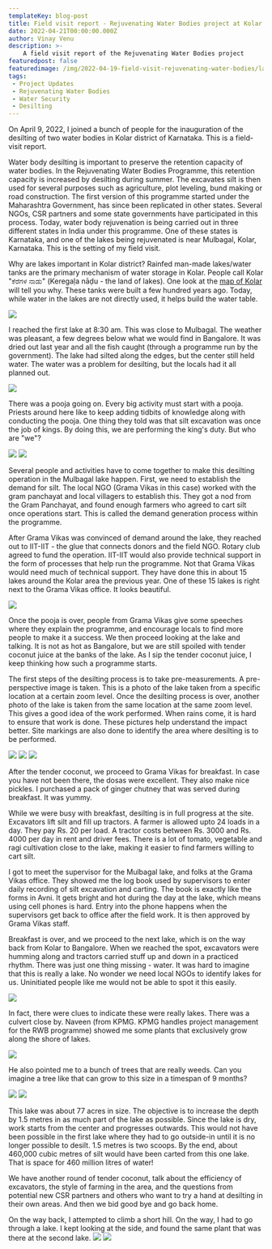 ```yaml
---
templateKey: blog-post
title: Field visit report - Rejuvenating Water Bodies project at Kolar!
date: 2022-04-21T00:00:00.000Z
author: Vinay Venu
description: >-
    A field visit report of the Rejuvenating Water Bodies project 
featuredpost: false
featuredimage: /img/2022-04-19-field-visit-rejuvenating-water-bodies/lake1-pic.jpeg
tags:
 - Project Updates
 - Rejuvenating Water Bodies
 - Water Security
 - Desilting
---
```



On April 9, 2022, I joined a bunch of people for the inauguration of the desilting of two water bodies in Kolar district of Karnataka. This is a field-visit report. 

Water body desilting is important to preserve the retention capacity of water bodies. In the Rejuvenating Water Bodies Programme, this retention capacity is increased by desilting during summer. The excavates silt is then used for several purposes such as agriculture, plot leveling, bund making or road construction. The first version of this programme started under the Maharashtra Government, has since been replicated in other states. Several NGOs, CSR partners and some state governments have participated in this process. Today, water body rejuvenation is being carried out in three different states in India under this programme. One of these states is Karnataka, and one of the lakes being rejuvenated is near Mulbagal, Kolar, Karnataka. This is the setting of my field visit.   

Why are lakes important in Kolar district? Rainfed man-made lakes/water tanks are the primary mechanism of water storage in Kolar. People call Kolar "ಕೆರೆಗಳ ನಾಡು" (Keregaḷa nāḍu - the land of lakes). One look at the [map of Kolar](https://www.google.com/maps/@13.1447965,78.327046,11z) will tell you why. These tanks were built a few hundred years ago. Today, while water in the lakes are not directly used, it helps build the water table.

![](/img/2022-04-19-field-visit-rejuvenating-water-bodies/land-of-lakes.png)

I reached the first lake at 8:30 am. This was close to Mulbagal. The weather was pleasant, a few degrees below what we would find in Bangalore. It was dried out last year and all the fish caught (through a programme run by the government). The lake had silted along the edges, but the center still held water. The water was a problem for desilting, but the locals had it all planned out. 

![](/img/2022-04-19-field-visit-rejuvenating-water-bodies/lake1-pic.jpeg)


There was a pooja going on. Every big activity must start with a pooja. Priests around here like to keep adding tidbits of knowledge along with conducting the pooja. One thing they told was that silt excavation was once the job of kings. By doing this, we are performing the king's duty. But who are "we"?

![](/img/2022-04-19-field-visit-rejuvenating-water-bodies/lake1-pooja-pic2.jpeg)
![](/img/2022-04-19-field-visit-rejuvenating-water-bodies/lake1-pooja-pic3.jpeg)

Several people and activities have to come together to make this desilting operation in the Mulbagal lake happen. First, we need to establish the demand for silt. The local NGO (Grama Vikas in this case) worked with the gram panchayat and local villagers to establish this. They got a nod from the Gram Panchayat, and found enough farmers who agreed to cart silt once operations start. This is called the demand generation process within the programme.

After Grama Vikas was convinced of demand around the lake, they reached out to IIT-IIT - the glue that connects donors and the field NGO. Rotary club agreed to fund the operation. IIT-IIT would also provide technical support in the form of processes that help run the programme. Not that Grama Vikas would need much of technical support. They have done this in about 15 lakes around the Kolar area the previous year. One of these 15 lakes is right next to the Grama Vikas office. It looks beautiful.  

![](/img/2022-04-19-field-visit-rejuvenating-water-bodies/lake2-pic1.jpeg)

Once the pooja is over, people from Grama Vikas give some speeches where they explain the programme, and encourage locals to find more people to make it a success. We then proceed looking at the lake and talking. It is not as hot as Bangalore, but we are still spoiled with tender coconut juice at the banks of the lake. As I sip the tender coconut juice, I keep thinking how such a programme starts. 

The first steps of the desilting process is to take pre-measurements. A pre-perspective image is taken. This is a photo of the lake taken from a specific location at a certain zoom level. Once the desilting process is over, another photo of the lake is taken from the same location at the same zoom level. This gives a good idea of the work performed. When rains come, it is hard to ensure that work is done. These pictures help understand the impact better. Site markings are also done to identify the area where desilting is to be performed. 

![](/img/2022-04-19-field-visit-rejuvenating-water-bodies/perspective-pic1.png)
![](/img/2022-04-19-field-visit-rejuvenating-water-bodies/perspective-pic2.png)
![](/img/2022-04-19-field-visit-rejuvenating-water-bodies/lake3-sitemarkings.jpeg)

After the tender coconut, we proceed to Grama Vikas for breakfast. In case you have not been there, the dosas were excellent. They also make nice pickles. I purchased a pack of ginger chutney that was served during breakfast. It was yummy.


While we were busy with breakfast, desilting is in full progress at the site. Excavators lift silt and fill up tractors. A farmer is allowed upto 24 loads in a day. They pay Rs. 20 per load. A tractor costs between Rs. 3000 and Rs. 4000 per day in rent and driver fees. There is a lot of tomato, vegetable and ragi cultivation close to the lake, making it easier to find farmers willing to cart silt.

I got to meet the supervisor for the Mulbagal lake, and folks at the Grama Vikas office. They showed me the log book used by supervisors to enter daily recording of silt excavation and carting. The book is exactly like the forms in Avni. It gets bright and hot during the day at the lake, which means using cell phones is hard. Entry into the phone happens when the supervisors get back to office after the field work. It is then approved by Grama Vikas staff.

Breakfast is over, and we proceed to the next lake, which is on the way back from Kolar to Bangalore. When we reached the spot, excavators were humming along and tractors carried stuff up and down in a practiced rhythm. There was just one thing missing - water. It was hard to imagine that this is really a lake. No wonder we need local NGOs to identify lakes for us. Uninitiated people like me would not be able to spot it this easily. 

![](/img/2022-04-19-field-visit-rejuvenating-water-bodies/lake3-pic1.jpeg)

In fact, there were clues to indicate these were really lakes. There was a culvert close by. Naveen (from KPMG. KPMG handles project management for the RWB programme) showed me some plants that exclusively grow along the shore of lakes. 

![](/img/2022-04-19-field-visit-rejuvenating-water-bodies/lake3-flowering-plant.jpeg)

He also pointed me to a bunch of trees that are really weeds. Can you imagine a tree like that can grow to this size in a timespan of 9 months?

![](/img/2022-04-19-field-visit-rejuvenating-water-bodies/lake3-weed-pic1.jpeg)
![](/img/2022-04-19-field-visit-rejuvenating-water-bodies/lake3-weed-pic2.jpeg)


This lake was about 77 acres in size. The objective is to increase the depth by 1.5 metres in as much part of the lake as possible. Since the lake is dry, work starts from the center and progresses outwards. This would not have been possible in the first lake where they had to go outside-in until it is no longer possible to desilt. 1.5 metres is two scoops. By the end, about 460,000 cubic metres of silt would have been carted from this one lake. That is space for 460 million litres of water! 


We have another round of tender coconut, talk about the efficiency of excavators, the style of farming in the area, and the questions from potential new CSR partners and others who want to try a hand at desilting in their own areas. And then we bid good bye and go back home. 


On the way back, I attempted to climb a short hill. On the way, I had to go through a lake. I kept looking at the side, and found the same plant that was there at the second lake. 
![](/img/2022-04-19-field-visit-rejuvenating-water-bodies/trek-hill.jpeg)
![](/img/2022-04-19-field-visit-rejuvenating-water-bodies/trek-lake4-flowering-plant.jpeg)
